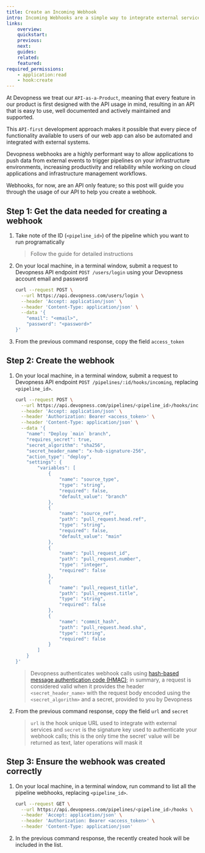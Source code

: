 ```yaml
---
title: Create an Incoming Webhook
intro: Incoming Webhooks are a simple way to integrate external services with your Devopness environments, using a unique URL through which a JSON payload can be sent to run a pipeline with custom input data. Some use cases of external services events include "deploy applications automatically based on GitHub/GitLab/Bitbucket repository updates", "provision and scale infrastructure resources when you payment gateway confirms that a custom subscription has been processed", and many more use cases that can benefit from webhooks integration. Learn how to create an incoming webhook to run pipelines programmatically when events happen on external services.
links:
    overview:
    quickstart:
    previous:
    next:
    guides:
    related:
    featured:
required_permissions:
    - application:read
    - hook:create
---
```


At Devopness we treat our `API-as-a-Product`, meaning that every feature in our product is first designed with the API usage in mind, resulting in an API that is easy to use, well documented and actively maintained and supported.

This `API-first` development approach makes it possible that every piece of functionality available to users of our web app can also be automated and integrated with external systems.

Devopness webhooks are a highly performant way to allow applications to push data from external events to trigger pipelines on your infrastructure environments, increasing productivity and reliability while working on cloud applications and infrastructure management workflows.

Webhooks, for now, are an API only feature; so this post will guide you through the usage of our API to help you create a webhook.

## Step 1: Get the data needed for creating a webhook

1. Take note of the ID (`<pipeline_id>`) of the pipeline which you want to run programatically
    > Follow the <MentionPost path="/docs/applications/deploy-application-using-incoming-hook" /> guide for detailed instructions
1. On your local machine, in a terminal window, submit a request to Devopness API endpoint `POST /users/login` using your Devopness account email and password
    ```bash
    curl --request POST \
      --url https://api.devopness.com/users/login \
      --header 'Accept: application/json' \
      --header 'Content-Type: application/json' \
      --data '{
    	"email": "<email>",
    	"password": "<password>"
    }'
    ```
1. From the previous command response, copy the field `access_token`

## Step 2: Create the webhook

1. On your local machine, in a terminal window, submit a request to Devopness API endpoint `POST /pipelines/:id/hooks/incoming`, replacing `<pipeline_id>`.
    ```bash
    curl --request POST \
      --url https://api.devopness.com/pipelines/<pipeline_id>/hooks/incoming \
      --header 'Accept: application/json' \
      --header 'Authorization: Bearer <access_token>' \
      --header 'Content-Type: application/json' \
      --data '{
    	"name": "Deploy `main` branch",
    	"requires_secret": true,
    	"secret_algorithm": "sha256",
    	"secret_header_name": "x-hub-signature-256",
    	"action_type": "deploy",
    	"settings": {
    		"variables": [
    			{
    				"name": "source_type",
	    			"type": "string",
		    		"required": false,
			    	"default_value": "branch"
    			},
    			{
    				"name": "source_ref",
    				"path": "pull_request.head.ref",
	    			"type": "string",
		    		"required": false,
			    	"default_value": "main"
    			},
 	    		{
		    		"name": "pull_request_id",
		    		"path": "pull_request.number",
		    		"type": "integer",
		    		"required": false
	    		},
	    		{
		    		"name": "pull_request_title",
		    		"path": "pull_request.title",
		    		"type": "string",
		    		"required": false
	    		},
	    		{
		    		"name": "commit_hash",
		    		"path": "pull_request.head.sha",
		    		"type": "string",
		    		"required": false
	    		}
		    ]
    	}
    }'
    ```
    > Devopness authenticates webhook calls using [hash-based message authentication code (HMAC)](https://en.wikipedia.org/wiki/HMAC); in summary, a request is considered valid when it provides the header `<secret_header_name>` with the request body encoded using the `<secret_algorithm>` and a secret, provided to you by Devopness
1. From the previous command response, copy the field `url` and `secret`
    > `url` is the hook unique URL used to integrate with external services and `secret` is the signature key used to authenticate your webhook calls; this is the only time the secret' value will be returned as text, later operations will mask it

## Step 3: Ensure the webhook was created correctly

1. On your local machine, in a terminal window, run command to list all the pipeline webhooks, replacing `<pipeline_id>`.
    ```bash
    curl --request GET \
      --url https://api.devopness.com/pipelines/<pipeline_id>/hooks \
      --header 'Accept: application/json' \
      --header 'Authorization: Bearer <access_token>' \
      --header 'Content-Type: application/json'
    ```
1. In the previous command response, the recently created hook will be included in the list.
